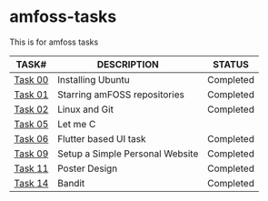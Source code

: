 # amfoss-tasks
This is for amfoss tasks

| TASK# | DESCRIPTION | STATUS |
|-------|-------------|--------|
| [Task 00](https://github.com/Den1f/amfoss-tasks/tree/main/Task%2000) | Installing Ubuntu | Completed | 
| [Task 01](https://github.com/Den1f/amfoss-tasks/tree/main/Task%2001) | Starring amFOSS repositories | Completed |
| [Task 02](https://github.com/Den1f/amfoss-tasks/tree/main/Task%2002) | Linux and Git | Completed |
| [Task 05](https://github.com/Den1f/amfoss-tasks/tree/main/Task%2005) | Let me C |  |
| [Task 06](https://github.com/Den1f/amfoss-tasks/tree/main/Task%2006) | Flutter based UI task | Completed |
| [Task 09](https://github.com/Den1f/amfoss-tasks/tree/main/Task%2009) | Setup a Simple Personal Website | Completed |
| [Task 11](https://github.com/Den1f/amfoss-tasks/tree/main/Task%2011) | Poster Design | Completed |
| [Task 14](https://github.com/Den1f/amfoss-tasks/tree/main/Task%2014) | Bandit | Completed |
